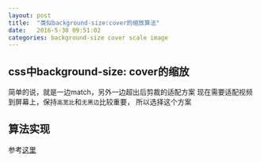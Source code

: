 ```yaml
---
layout: post
title:  "类似background-size:cover的缩放算法"
date:   2016-5-30 09:51:02
categories: background-size cover scale image
---
```


## css中background-size: cover的缩放
简单的说，就是一边match，另外一边超出后剪裁的适配方案
现在需要适配视频到屏幕上，保持`高宽比`和`无黑边`比较重要，
所以选择这个方案

## 算法实现
参考[这里](http://stackoverflow.com/questions/10285134/whats-the-math-behind-csss-background-sizecover)
